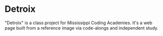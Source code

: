 # Detroix
"Detroix" is a class project for Mississippi Coding Academies. It's a web page built from a reference image via code-alongs and independent study.

